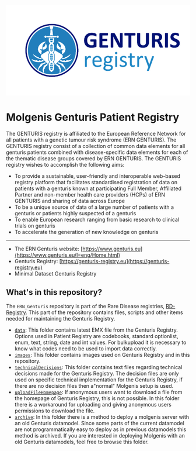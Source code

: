 ![Genturis Registry](/ERN_implementation/ERN_Genturis/images/GenturisRegistry.png)

# Molgenis Genturis Patient Registry

The GENTURIS registry is affiliated to the European Reference Network for all patients with a genetic tumour risk syndrome (ERN GENTURIS). The GENTURIS registry consist of a collection of common data elements for all genturis patients combined with disease-specific data elements for each of the thematic disease groups covered by ERN GENTURIS.
The GENTURIS registry wishes to accomplish the following aims:
-	To provide a sustainable, user-friendly and interoperable web-based registry platform that facilitates standardised registration of data on patients with a genturis known at participating Full Member, Affiliated Partner and non-member health care providers (HCPs) of ERN GENTURIS and sharing of data across Europe
-	To be a unique source of data of a large number of patients with a genturis or patients highly suspected of a genturis
-	To enable European research ranging from basic research to clinical trials on genturis
-	To accelerate the generation of new knowledge on genturis
---------------
- The ERN Genturis website: [https://www.genturis.eu](https://www.genturis.eu/l=eng/Home.html)
- Genturis Registry: [https://genturis-registry.eu](https://genturis-registry.eu)
- Minimal Dataset Genturis Registry

## What's in this repository?

The `ERN_Genturis` repository is part of the Rare Disease registries, [RD-Registry](https://github.com/molgenis/RD-Registry). This part of the repository contains files, scripts and other items needed for maintaining the Genturis Registry.

- [`data`](/ERN_implementation/ERN_Genturis/data/): This folder contains latest EMX file from the Genturis Registry. Options used in Patient Registry are codebooks, standard optionlist, enum, text, string, date and int values. For bulkupload it is necessary to know what codes need to be used to import data correctly.
- [`images`](/ERN_implementation/ERN_Genturis/images/): This folder contains images used on Genturis Registry and in this repository.
- [`technicalDecisions`](/ERN_implementation/ERN_Genturis/technicalDecisions): This folder contains text files regarding technical decisions made for the Genturis Registry. The decision files are only used on specific technical implementation for the Genturis Registry, if there are no decision files then a"normal" Molgenis setup is used.
-  [`uploadFileHomepage`](/ERN_implementation/ERN_Genturis/uploadFileHomepage): If anonymous users want to download a file from the homepage of Genturis Registry, this is not possible. In this folder there is a workaround for uploading and giving anonymous users permissions to download the file.
-  [`archive`](/ERN_implementation/ERN_Genturis/archive): In this folder there is a method to deploy a molgenis server with an old Genturis datamodel. Since some parts of the current datamodel are not programmatically easy to deploy as in previous datamodels this method is archived. If you are interested in deploying Molgenis with an old Genturis datamodels, feel free to browse this folder. 
